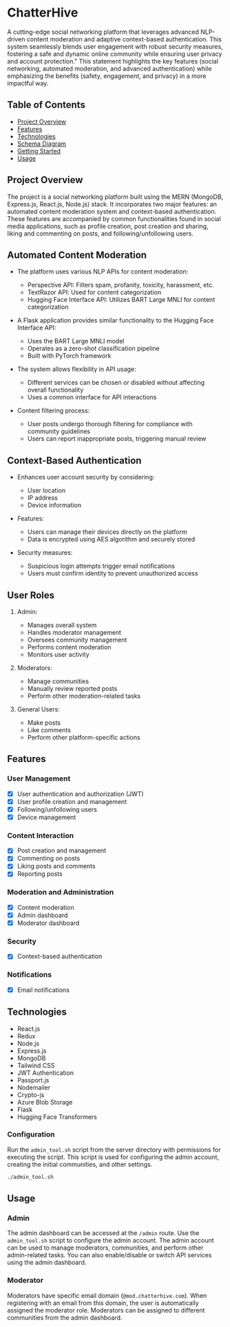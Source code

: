 # ChatterHive

A cutting-edge social networking platform that leverages advanced NLP-driven content moderation and adaptive context-based authentication. This system seamlessly blends user engagement with robust security measures, fostering a safe and dynamic online community while ensuring user privacy and account protection."
This statement highlights the key features (social networking, automated moderation, and advanced authentication) while emphasizing the benefits (safety, engagement, and privacy) in a more impactful way.

## Table of Contents

- [Project Overview](#project-overview)
- [Features](#features)
- [Technologies](#technologies)
- [Schema Diagram](#schema-diagram)
- [Getting Started](#getting-started)
- [Usage](#usage)


## Project Overview

The project is a social networking platform built using the MERN (MongoDB, Express.js, React.js, Node.js) stack. It incorporates two major features: an automated content moderation system and context-based authentication. These features are accompanied by common functionalities found in social media applications, such as profile creation, post creation and sharing, liking and commenting on posts, and following/unfollowing users.

## Automated Content Moderation

- The platform uses various NLP APIs for content moderation:
  - Perspective API: Filters spam, profanity, toxicity, harassment, etc.
  - TextRazor API: Used for content categorization
  - Hugging Face Interface API: Utilizes BART Large MNLI for content categorization

- A Flask application provides similar functionality to the Hugging Face Interface API:
  - Uses the BART Large MNLI model
  - Operates as a zero-shot classification pipeline
  - Built with PyTorch framework

- The system allows flexibility in API usage:
  - Different services can be chosen or disabled without affecting overall functionality
  - Uses a common interface for API interactions

- Content filtering process:
  - User posts undergo thorough filtering for compliance with community guidelines
  - Users can report inappropriate posts, triggering manual review

## Context-Based Authentication

- Enhances user account security by considering:
  - User location
  - IP address
  - Device information

- Features:
  - Users can manage their devices directly on the platform
  - Data is encrypted using AES algorithm and securely stored

- Security measures:
  - Suspicious login attempts trigger email notifications
  - Users must confirm identity to prevent unauthorized access

## User Roles

1. Admin:
   - Manages overall system
   - Handles moderator management
   - Oversees community management
   - Performs content moderation
   - Monitors user activity

2. Moderators:
   - Manage communities
   - Manually review reported posts
   - Perform other moderation-related tasks

3. General Users:
   - Make posts
   - Like comments
   - Perform other platform-specific actions



## Features

### User Management
- [x] User authentication and authorization (JWT)
- [x] User profile creation and management
- [x] Following/unfollowing users
- [x] Device management

### Content Interaction
- [x] Post creation and management
- [x] Commenting on posts
- [x] Liking posts and comments
- [x] Reporting posts

### Moderation and Administration
- [x] Content moderation
- [x] Admin dashboard
- [x] Moderator dashboard

### Security
- [x] Context-based authentication

### Notifications
- [x] Email notifications


## Technologies

- React.js
- Redux
- Node.js
- Express.js
- MongoDB
- Tailwind CSS
- JWT Authentication
- Passport.js
- Nodemailer
- Crypto-js
- Azure Blob Storage
- Flask
- Hugging Face Transformers


### Configuration

Run the `admin_tool.sh` script from the server directory with permissions for executing the script. This script is used for configuring the admin account, creating the initial communities, and other settings.
```bash
./admin_tool.sh
``` 

<!-- #### `.env` Variables

For email service of context-based authentication, the following variables are required:

```bash
EMAIL=
PASSWORD=
EMAIL_SERVICE=
``` -->
<!-- 
For content moderation, you need the `PERSPECTIVE_API_KEY` and either the `INTERFACE_API_KEY` or `TEXTRAZOR_API_KEY`. Visit the following links to obtain the API keys:

- [Perspective API](https://developers.perspectiveapi.com/s/docs-get-started)
- [TextRazor API](https://www.textrazor.com/)
- [Hugging Face Interface API](https://huggingface.co/facebook/bart-large-mnli) -->

<!-- If you prefer, the Flask server can be run locally as an alternative to using the Hugging Face Interface API or TextRazor API. Refer to the `classifier_server` directory for more information. -->

<!-- 
>**Note:** Configuration for context-based authentication and content moderation features are **_not mandatory_** to run the application. However, these features will not be available if the configuration is not provided. -->


## Usage

### Admin

The admin dashboard can be accessed at the `/admin` route. Use the `admin_tool.sh` script to configure the admin account. The admin account can be used to manage moderators, communities, and perform other admin-related tasks. You can also enable/disable or switch API services using the admin dashboard.

### Moderator

Moderators have specific email domain (`@mod.chatterhive.com`). When registering with an email from this domain, the user is automatically assigned the moderator role. Moderators can be assigned to different communities from the admin dashboard.


